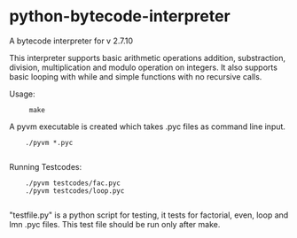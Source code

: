 # python-bytecode-interpreter
A bytecode interpreter for v 2.7.10

This interpreter supports basic arithmetic operations addition, substraction, division, multiplication and modulo operation on integers.
It also supports basic looping with while and simple functions with no recursive calls.

Usage:

```
     make

```
A pyvm executable is created which takes .pyc files as command line input.

```
    ./pyvm *.pyc
	
```

Running Testcodes:

```
    ./pyvm testcodes/fac.pyc
    ./pyvm testcodes/loop.pyc
	
```

"testfile.py" is a python script for testing, it tests for factorial, even, loop and lmn .pyc files. This test file should be run only after make.
